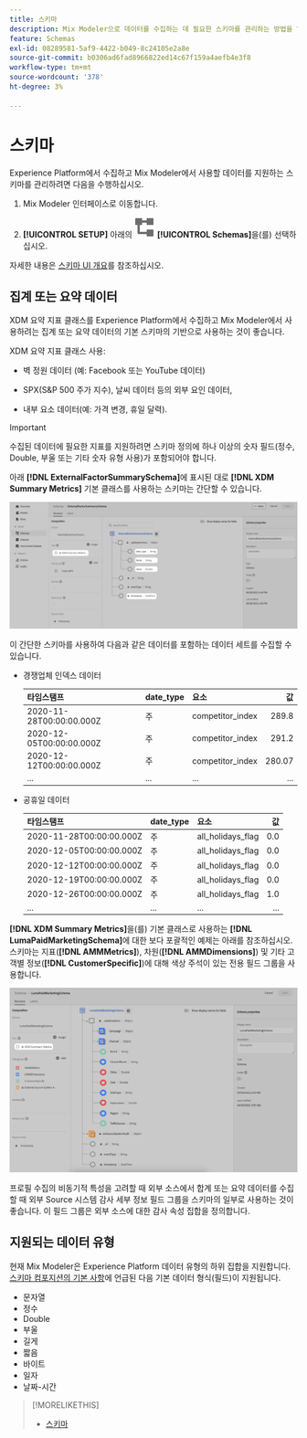 ```yaml
---
title: 스키마
description: Mix Modeler으로 데이터를 수집하는 데 필요한 스키마를 관리하는 방법을 알아봅니다.
feature: Schemas
exl-id: 08289581-5af9-4422-b049-8c24105e2a8e
source-git-commit: b0306ad6fad8966822ed14c67f159a4aefb4e3f8
workflow-type: tm+mt
source-wordcount: '378'
ht-degree: 3%

---
```


# 스키마

Experience Platform에서 수집하고 Mix Modeler에서 사용할 데이터를 지원하는 스키마를 관리하려면 다음을 수행하십시오.

1. Mix Modeler 인터페이스로 이동합니다.

1. **[!UICONTROL SETUP]** 아래의 ![스키마](/help/assets/icons/Schemas.svg) **[!UICONTROL Schemas]**&#x200B;을(를) 선택하십시오.

자세한 내용은 [스키마 UI 개요](https://experienceleague.adobe.com/docs/experience-platform/xdm/ui/overview.html?lang=en)를 참조하십시오.

## 집계 또는 요약 데이터

XDM 요약 지표 클래스를 Experience Platform에서 수집하고 Mix Modeler에서 사용하려는 집계 또는 요약 데이터의 기본 스키마의 기반으로 사용하는 것이 좋습니다.

XDM 요약 지표 클래스 사용:

- 벽 정원 데이터 (예: Facebook 또는 YouTube 데이터)

- SPX(S&amp;P 500 주가 지수), 날씨 데이터 등의 외부 요인 데이터,

- 내부 요소 데이터(예: 가격 변경, 휴일 달력).

>[!IMPORTANT]
>
>수집된 데이터에 필요한 지표를 지원하려면 스키마 정의에 하나 이상의 숫자 필드(정수, Double, 부울 또는 기타 숫자 유형 사용)가 포함되어야 합니다.

아래 **[!DNL ExternalFactorSummarySchema]**&#x200B;에 표시된 대로 **[!DNL XDM Summary Metrics]** 기본 클래스를 사용하는 스키마는 간단할 수 있습니다.

![외부 요소 스키마](/help/assets/external-factors-schema.png)

이 간단한 스키마를 사용하여 다음과 같은 데이터를 포함하는 데이터 세트를 수집할 수 있습니다.

- 경쟁업체 인덱스 데이터

  | 타임스탬프 | date_type | 요소 | 값 |
  |---|---|---|--:|
  | 2020-11-28T00:00:00.000Z | 주 | competitor_index | 289.8 |
  | 2020-12-05T00:00:00.000Z | 주 | competitor_index | 291.2 |
  | 2020-12-12T00:00:00.000Z | 주 | competitor_index | 280.07 |
  | ... | ... | ... | ... |

- 공휴일 데이터

  | 타임스탬프 | date_type | 요소 | 값 |
  |---|---|---|--:|
  | 2020-11-28T00:00:00.000Z | 주 | all_holidays_flag | 0.0 |
  | 2020-12-05T00:00:00.000Z | 주 | all_holidays_flag | 0.0 |
  | 2020-12-12T00:00:00.000Z | 주 | all_holidays_flag | 0.0 |
  | 2020-12-19T00:00:00.000Z | 주 | all_holidays_flag | 0.0 |
  | 2020-12-26T00:00:00.000Z | 주 | all_holidays_flag | 1.0 |
  | ... | ... | ... | ... |


**[!DNL XDM Summary Metrics]**&#x200B;을(를) 기본 클래스로 사용하는 **[!DNL LumaPaidMarketingSchema]**&#x200B;에 대한 보다 포괄적인 예제는 아래를 참조하십시오. 스키마는 지표(**[!DNL AMMMetrics]**), 차원(**[!DNL AMMDimensions]**) 및 기타 고객별 정보(**[!DNL CustomerSpecific]**)에 대해 색상 주석이 있는 전용 필드 그룹을 사용합니다.

![요약 스키마](/help/assets/summary-schema.png)

프로필 수집의 비동기적 특성을 고려할 때 외부 소스에서 합계 또는 요약 데이터를 수집할 때 외부 Source 시스템 감사 세부 정보 필드 그룹을 스키마의 일부로 사용하는 것이 좋습니다. 이 필드 그룹은 외부 소스에 대한 감사 속성 집합을 정의합니다.


## 지원되는 데이터 유형

현재 Mix Modeler은 Experience Platform 데이터 유형의 하위 집합을 지원합니다. [스키마 컴포지션의 기본 사항](https://experienceleague.adobe.com/docs/experience-platform/xdm/schema/composition.html?lang=en#data-type)에 언급된 다음 기본 데이터 형식(필드)이 지원됩니다.

- 문자열
- 정수
- Double
- 부울
- 길게
- 짧음
- 바이트
- 일자
- 날짜-시간


>[!MORELIKETHIS]
>
>- [스키마](schemas.md)
